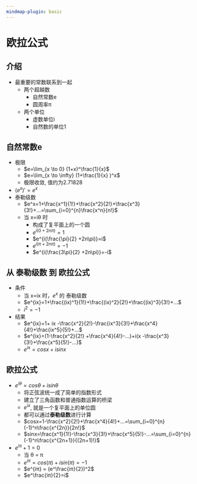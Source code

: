 ```yaml
---
mindmap-plugin: basic
---
```


# 欧拉公式

## 介绍
- 最重要的常数联系到一起
    - 两个超越数
        - 自然常数e
        - 圆周率π
    - 两个单位
        - 虚数单位i
        - 自然数的单位1

## 自然常数e
- 极限
    - $e=\lim_{x \to 0} (1+x)^\frac{1}{x}$
    - $e=\lim_{x \to \infty} (1+\frac{1}{x} )^x$
    - 极限收敛, 值约为2.71828
- $(e^x)'=e^x$
- 泰勒级数
    - $e^x=1+\frac{x^1}{1!}+\frac{x^2}{2!}+\frac{x^3}{3!}+...=\sum_{i=0}^{n}\frac{x^n}{n!}$
    - 当 x=iθ 时
        - 构成了复平面上的一个圆
        - $e^{i(0+2n\pi)}=1$
        - $e^{i(\frac{\pi}{2}  +2n\pi)}=i$
        - $e^{i(\pi +2n\pi)}=-1$
        - $e^{i(\frac{3\pi}{2}  +2n\pi)}=-i$

## **从 泰勒级数 到 欧拉公式**
- 条件
    - 当 x=ix 时，$e^x$ 的 泰勒级数
    - $e^{ix}=1+\frac{(ix)^1}{1!}+\frac{(ix)^2}{2!}+\frac{(ix)^3}{3!}+...$
    - $i^2=-1$
- 结果
    - $e^{ix}=1+ ix -\frac{x^2}{2!}-\frac{ix^3}{3!}+\frac{x^4}{4!}+\frac{ix^5}{5!}+...$
    - $e^{ix}=(1-\frac{x^2}{2!} +\frac{x^4}{4!}-...)+i(x -\frac{x^3}{3!}+\frac{x^5}{5!}-...)$
    - $e^{ix }=cosx +isinx$

## 欧拉公式
- $e^{i\theta }=cos\theta +isin\theta$
    - 将正弦波统一成了简单的指数形式
    - 建立了三角函数和普通指数运算的桥梁
    - $e^{ix}$, 就是一个复平面上的单位圆
    - 都可以通过**泰勒级数**进行计算
    - $cosx=1-\frac{x^2}{2!}+\frac{x^4}{4!}+...=\sum_{i=0}^{n}(-1)^n\frac{x^{2n}}{2n!}$
    - $sinx=\frac{x^1}{1!}-\frac{x^3}{3!}+\frac{x^5}{5!}-...=\sum_{i=0}^{n}(-1)^n\frac{x^{2n+1}}{(2n+1)!}$
- $e^{i\pi }+1=0$
    - 当 θ = π
    - $e^{i\pi }=cos(π) + i sin(π)=-1$
    - $e^{iπ} = (e^\frac{iπ}{2})^2$
    - $e^\frac{iπ}{2}=i$
